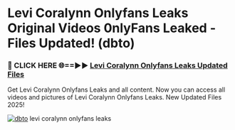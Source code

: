 # Levi Coralynn Onlyfans Leaks Original Videos 0nlyFans Leaked - Files Updated! (dbto)

<h3>🔴 CLICK HERE 🌐==►► <a href="https://tinyurl.com/x26r9saj" rel="nofollow">Levi Coralynn Onlyfans Leaks Updated Files</a></h3>

Get Levi Coralynn Onlyfans Leaks and all content. Now you can access all videos and pictures of Levi Coralynn Onlyfans Leaks. New Updated Files 2025!

[![dbto](https://i.imgur.com/LkgZPqh.gif)](https://tinyurl.com/x26r9saj)
levi coralynn onlyfans leaks